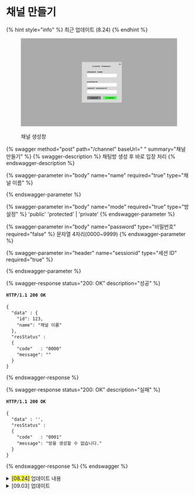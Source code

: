 # 채널 만들기

{% hint style="info" %}
최근 업데이트 (8.24)
{% endhint %}

<figure><img src="../../.gitbook/assets/image (4).png" alt=""><figcaption><p>채널 생성창</p></figcaption></figure>



{% swagger method="post" path="/channel" baseUrl=" " summary="채널 만들기" %}
{% swagger-description %}
 채팅방 생성 후 바로 입장 처리
{% endswagger-description %}

{% swagger-parameter in="body" name="name" required="true" type="채널 이름" %}

{% endswagger-parameter %}

{% swagger-parameter in="body" name="mode" required="true" type="방 설정" %}
'public' 'protected' | 'private'
{% endswagger-parameter %}

{% swagger-parameter in="body" name="password" type="비밀번호" required="false" %}
문자열 4자리(0000~9999)
{% endswagger-parameter %}

{% swagger-parameter in="header" name="sessionid" type="세션 ID" required="true" %}

{% endswagger-parameter %}

{% swagger-response status="200: OK" description="성공" %}
<pre class="language-javascript"><code class="lang-javascript"><strong>HTTP/1.1 200 OK
</strong>
{ 
  "data" : {
    "id": 123,
    "name": "채널 이름"
  },
  "resStatus" :
  {
    "code"   : "0000"
    "message": ""
  }
}
</code></pre>
{% endswagger-response %}

{% swagger-response status="200: OK" description="실패" %}
<pre class="language-json"><code class="lang-json"><strong>HTTP/1.1 200 OK
</strong>
{ 
  "data" : '',
  "resStatus" :
  {
    "code"   : "0001"
    "message": "방을 생성할 수 없습니다."
  }
}
</code></pre>
{% endswagger-response %}
{% endswagger %}

<details>

<summary><mark style="color:blue;">[08.24]</mark> 업데이트 내용</summary>

## 채널 만들기

* sessionid가 필요하므로 추가
* env 프로퍼티 명을 mode로 변경&#x20;

</details>

<details>

<summary>[09.03] 업데이트</summary>

password 가 0, 00, 000, 0000 일 때를 구분하지 못하기 때문에 문자열로 변경한다.

</details>
